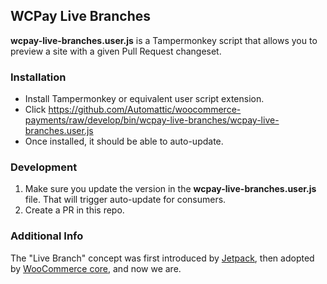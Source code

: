 ## WCPay Live Branches

**wcpay-live-branches.user.js** is a Tampermonkey script that allows you to preview a site with a given Pull Request changeset.

### Installation

* Install Tampermonkey or equivalent user script extension.
* Click https://github.com/Automattic/woocommerce-payments/raw/develop/bin/wcpay-live-branches/wcpay-live-branches.user.js
* Once installed, it should be able to auto-update.

### Development

1. Make sure you update the version in the **wcpay-live-branches.user.js** file. That will trigger auto-update for consumers.
2. Create a PR in this repo.

### Additional Info

The "Live Branch" concept was first introduced by [Jetpack](https://github.com/Automattic/jetpack/tree/trunk/tools/jetpack-live-branches), then adopted by [WooCommerce core](https://github.com/woocommerce/woocommerce/tree/trunk/plugins/woocommerce-beta-tester/userscripts), and now we are. 
